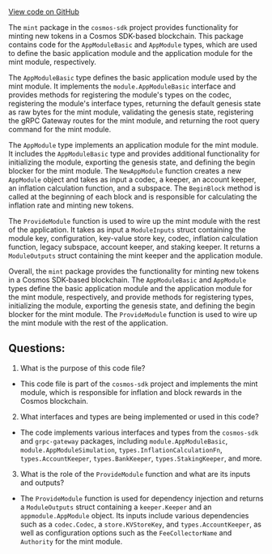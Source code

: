 [View code on GitHub](https://github.com/cosmos/cosmos-sdk/blob/main/x/mint/module.go)

The `mint` package in the `cosmos-sdk` project provides functionality for minting new tokens in a Cosmos SDK-based blockchain. This package contains code for the `AppModuleBasic` and `AppModule` types, which are used to define the basic application module and the application module for the mint module, respectively.

The `AppModuleBasic` type defines the basic application module used by the mint module. It implements the `module.AppModuleBasic` interface and provides methods for registering the module's types on the codec, registering the module's interface types, returning the default genesis state as raw bytes for the mint module, validating the genesis state, registering the gRPC Gateway routes for the mint module, and returning the root query command for the mint module.

The `AppModule` type implements an application module for the mint module. It includes the `AppModuleBasic` type and provides additional functionality for initializing the module, exporting the genesis state, and defining the begin blocker for the mint module. The `NewAppModule` function creates a new `AppModule` object and takes as input a codec, a keeper, an account keeper, an inflation calculation function, and a subspace. The `BeginBlock` method is called at the beginning of each block and is responsible for calculating the inflation rate and minting new tokens.

The `ProvideModule` function is used to wire up the mint module with the rest of the application. It takes as input a `ModuleInputs` struct containing the module key, configuration, key-value store key, codec, inflation calculation function, legacy subspace, account keeper, and staking keeper. It returns a `ModuleOutputs` struct containing the mint keeper and the application module.

Overall, the `mint` package provides the functionality for minting new tokens in a Cosmos SDK-based blockchain. The `AppModuleBasic` and `AppModule` types define the basic application module and the application module for the mint module, respectively, and provide methods for registering types, initializing the module, exporting the genesis state, and defining the begin blocker for the mint module. The `ProvideModule` function is used to wire up the mint module with the rest of the application.
## Questions: 
 1. What is the purpose of this code file?
- This code file is part of the `cosmos-sdk` project and implements the mint module, which is responsible for inflation and block rewards in the Cosmos blockchain.

2. What interfaces and types are being implemented or used in this code?
- The code implements various interfaces and types from the `cosmos-sdk` and `grpc-gateway` packages, including `module.AppModuleBasic`, `module.AppModuleSimulation`, `types.InflationCalculationFn`, `types.AccountKeeper`, `types.BankKeeper`, `types.StakingKeeper`, and more.

3. What is the role of the `ProvideModule` function and what are its inputs and outputs?
- The `ProvideModule` function is used for dependency injection and returns a `ModuleOutputs` struct containing a `keeper.Keeper` and an `appmodule.AppModule` object. Its inputs include various dependencies such as a `codec.Codec`, a `store.KVStoreKey`, and `types.AccountKeeper`, as well as configuration options such as the `FeeCollectorName` and `Authority` for the mint module.
